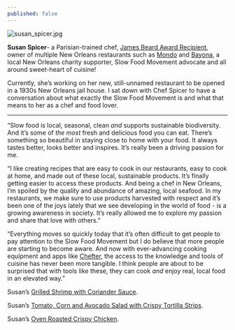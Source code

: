 ```yaml
---
published: false
---
```

![susan_spicer.jpg]({{site.baseurl}}/img/susan_spicer.jpg)


**Susan Spicer**- a Parisian-trained chef, [James Beard Award Recipient](https://www.jamesbeard.org/chef/susan-spicer), owner of multiple New Orleans restaurants such as [Mondo](http://mondoneworleans.com/) and [Bayona](http://www.bayona.com/), a local New Orleans charity supporter, Slow Food Movement advocate and all around sweet-heart of cuisine! 

Currently, she’s working on her new, still-unnamed restaurant to be opened in a 1930s New Orleans jail house. I sat down with Chef Spicer to have a conversation about what exactly the Slow Food Movement is and what that means to her as a chef and food lover.

***

“Slow food is local, seasonal, clean _and_ supports sustainable biodiversity. And it’s some of _the most_ fresh and delicious food you can eat. There’s something so beautiful in staying close to home with your food. It always tastes better, looks better and inspires. It’s really been a driving passion for me. 

“I like creating recipes that are easy to cook in our restaurants, easy to cook at home, and made out of these local, sustainable products. It’s finally getting easier to access these products. And being a chef in New Orleans, I’m spoiled by the quality and abundance of amazing, local seafood. In my restaurants, we make sure to use products harvested with respect and it’s been one of the joys lately that we see developing in the world of food - is a growing awareness in society. It’s really allowed me to explore my passion and share that love with others.”

“Everything moves so quickly today that it’s often difficult to get people to pay attention to the Slow Food Movement but I do believe that more people are starting to become aware. And now with ever-advancing cooking equipment and apps like [Chefter](https://itunes.apple.com/app/apple-store/id1083651067?mt=8), the access to the knowledge and tools of cuisine has never been more tangible. I think people are about to be surprised that with tools like these, they can cook _and_ enjoy real, local food in an elevated way.” 

Susan’s [Grilled Shrimp with Coriander Sauce](https://recipes.chefter.com/g3yts). 

Susan’s [Tomato, Corn and Avocado Salad with Crispy Tortilla Strips](https://recipes.chefter.com/g3zdc).

Susan’s [Oven Roasted Crispy Chicken](https://recipes.chefter.com/g3zd1).  

